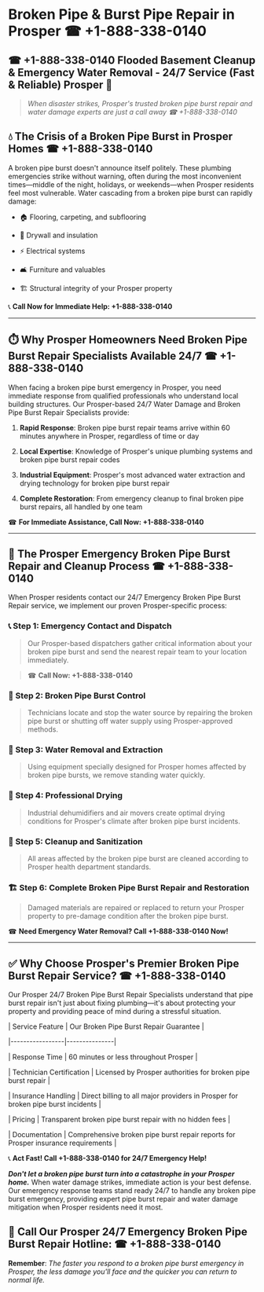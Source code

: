 # Broken Pipe & Burst Pipe Repair in Prosper ☎ +1-888-338-0140  
## ☎ +1-888-338-0140 Flooded Basement Cleanup & Emergency Water Removal - 24/7 Service (Fast & Reliable) Prosper 🚨  

> *When disaster strikes, Prosper's trusted broken pipe burst repair and water damage experts are just a call away ☎ +1-888-338-0140*  

## 💧 The Crisis of a Broken Pipe Burst in Prosper Homes ☎ +1-888-338-0140  

A broken pipe burst doesn't announce itself politely. These plumbing emergencies strike without warning, often during the most inconvenient times—middle of the night, holidays, or weekends—when Prosper residents feel most vulnerable. Water cascading from a broken pipe burst can rapidly damage:  

* 🏠 Flooring, carpeting, and subflooring  
* 🧱 Drywall and insulation  
* ⚡ Electrical systems  
* 🛋️ Furniture and valuables  
* 🏗️ Structural integrity of your Prosper property  

📞 **Call Now for Immediate Help: +1-888-338-0140**  

---  

## ⏱️ Why Prosper Homeowners Need Broken Pipe Burst Repair Specialists Available 24/7 ☎ +1-888-338-0140  

When facing a broken pipe burst emergency in Prosper, you need immediate response from qualified professionals who understand local building structures. Our Prosper-based 24/7 Water Damage and Broken Pipe Burst Repair Specialists provide:  

1. **Rapid Response**: Broken pipe burst repair teams arrive within 60 minutes anywhere in Prosper, regardless of time or day  
2. **Local Expertise**: Knowledge of Prosper's unique plumbing systems and broken pipe burst repair codes  
3. **Industrial Equipment**: Prosper's most advanced water extraction and drying technology for broken pipe burst repair  
4. **Complete Restoration**: From emergency cleanup to final broken pipe burst repairs, all handled by one team  

☎ **For Immediate Assistance, Call Now: +1-888-338-0140**  

---  

## 🔧 The Prosper Emergency Broken Pipe Burst Repair and Cleanup Process ☎ +1-888-338-0140  

When Prosper residents contact our 24/7 Emergency Broken Pipe Burst Repair service, we implement our proven Prosper-specific process:  

### 📞 Step 1: Emergency Contact and Dispatch  
> Our Prosper-based dispatchers gather critical information about your broken pipe burst and send the nearest repair team to your location immediately.  
> ☎ **Call Now: +1-888-338-0140**  

### 🚿 Step 2: Broken Pipe Burst Control  
> Technicians locate and stop the water source by repairing the broken pipe burst or shutting off water supply using Prosper-approved methods.  

### 🌊 Step 3: Water Removal and Extraction  
> Using equipment specially designed for Prosper homes affected by broken pipe bursts, we remove standing water quickly.  

### 💨 Step 4: Professional Drying  
> Industrial dehumidifiers and air movers create optimal drying conditions for Prosper's climate after broken pipe burst incidents.  

### 🧼 Step 5: Cleanup and Sanitization  
> All areas affected by the broken pipe burst are cleaned according to Prosper health department standards.  

### 🏗️ Step 6: Complete Broken Pipe Burst Repair and Restoration  
> Damaged materials are repaired or replaced to return your Prosper property to pre-damage condition after the broken pipe burst.  

☎ **Need Emergency Water Removal? Call +1-888-338-0140 Now!**  

---  

## ✅ Why Choose Prosper's Premier Broken Pipe Burst Repair Service? ☎ +1-888-338-0140  

Our Prosper 24/7 Broken Pipe Burst Repair Specialists understand that pipe burst repair isn't just about fixing plumbing—it's about protecting your property and providing peace of mind during a stressful situation.  

| Service Feature | Our Broken Pipe Burst Repair Guarantee |  
|-----------------|---------------|  
| Response Time | 60 minutes or less throughout Prosper |  
| Technician Certification | Licensed by Prosper authorities for broken pipe burst repair |  
| Insurance Handling | Direct billing to all major providers in Prosper for broken pipe burst incidents |  
| Pricing | Transparent broken pipe burst repair with no hidden fees |  
| Documentation | Comprehensive broken pipe burst repair reports for Prosper insurance requirements |  

📞 **Act Fast! Call +1-888-338-0140 for 24/7 Emergency Help!**  

***Don't let a broken pipe burst turn into a catastrophe in your Prosper home.*** When water damage strikes, immediate action is your best defense. Our emergency response teams stand ready 24/7 to handle any broken pipe burst emergency, providing expert pipe burst repair and water damage mitigation when Prosper residents need it most.  

## 📱 Call Our Prosper 24/7 Emergency Broken Pipe Burst Repair Hotline: ☎ +1-888-338-0140  

**Remember**: *The faster you respond to a broken pipe burst emergency in Prosper, the less damage you'll face and the quicker you can return to normal life.*